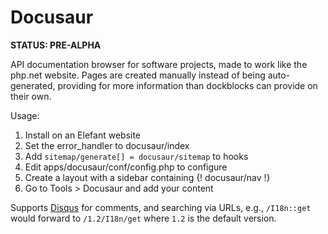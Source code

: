 # Docusaur

**STATUS: PRE-ALPHA**

API documentation browser for software projects, made to work like the php.net
website. Pages are created manually instead of being auto-generated, providing
for more information than dockblocks can provide on their own.

Usage:

1. Install on an Elefant website
2. Set the error_handler to docusaur/index
3. Add `sitemap/generate[] = docusaur/sitemap` to hooks
4. Edit apps/docusaur/conf/config.php to configure
5. Create a layout with a sidebar containing {! docusaur/nav !}
6. Go to Tools > Docusaur and add your content

Supports [Disqus](http://disqus.com/) for comments, and searching via URLs,
e.g., `/I18n::get` would forward to `/1.2/I18n/get` where `1.2` is the
default version.
